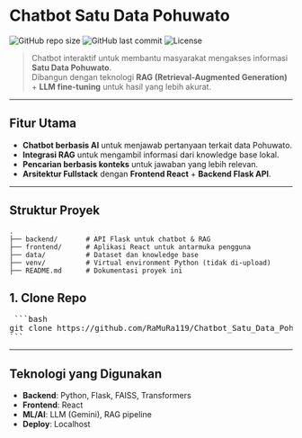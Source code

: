 # Chatbot Satu Data Pohuwato

![GitHub repo size](https://img.shields.io/github/repo-size/RaMuRa119/Chatbot_Satu_Data_Pohuwato)
![GitHub last commit](https://img.shields.io/github/last-commit/RaMuRa119/Chatbot_Satu_Data_Pohuwato)
![License](https://img.shields.io/badge/license-MIT-green)

> Chatbot interaktif untuk membantu masyarakat mengakses informasi **Satu Data Pohuwato**.  
> Dibangun dengan teknologi **RAG (Retrieval-Augmented Generation)** + **LLM fine-tuning** untuk hasil yang lebih akurat.

---

## Fitur Utama
- **Chatbot berbasis AI** untuk menjawab pertanyaan terkait data Pohuwato.
- **Integrasi RAG** untuk mengambil informasi dari knowledge base lokal.
- **Pencarian berbasis konteks** untuk jawaban yang lebih relevan.
- **Arsitektur Fullstack** dengan **Frontend React** + **Backend Flask API**.
  
---

##  Struktur Proyek
```plaintext
.
├── backend/       # API Flask untuk chatbot & RAG
├── frontend/      # Aplikasi React untuk antarmuka pengguna
├── data/          # Dataset dan knowledge base
├── venv/          # Virtual environment Python (tidak di-upload)
├── README.md      # Dokumentasi proyek ini

```
##  1. Clone Repo

<pre> ```bash 
git clone https://github.com/RaMuRa119/Chatbot_Satu_Data_Pohuwato.git cd Chatbot_Satu_Data_Pohuwato 
``` </pre>
---

## Teknologi yang Digunakan
- **Backend**: Python, Flask, FAISS, Transformers
- **Frontend**: React
- **ML/AI**: LLM (Gemini), RAG pipeline
- **Deploy**: Localhost
